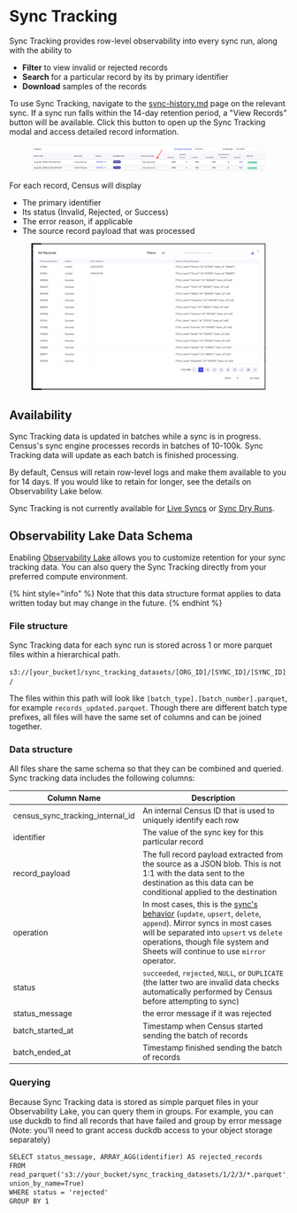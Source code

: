 # Sync Tracking

Sync Tracking provides row-level observability into every sync run, along with the ability to

* **Filter** to view invalid or rejected records
* **Search** for a particular record by its by primary identifier
* **Download** samples of the records

To use Sync Tracking, navigate to the [sync-history.md](sync-history.md "mention") page on the relevant sync. If a sync run falls within the 14-day retention period, a "View Records" button will be available. Click this button to open up the Sync Tracking modal and access detailed record information.

<figure><img src="../../.gitbook/assets/image (2) (1) (1) (1).png" alt=""><figcaption></figcaption></figure>

For each record, Census will display

* The primary identifier
* Its status (Invalid, Rejected, or Success)
* The error reason, if applicable
* The source record payload that was processed

<figure><img src="../../.gitbook/assets/image (1) (1) (1) (1).png" alt=""><figcaption></figcaption></figure>

## Availability

Sync Tracking data is updated in batches while a sync is in progress. Census's sync engine processes records in batches of 10-100k. Sync Tracking data will update as each batch is finished processing.

By default, Census will retain row-level logs and make them available to you for 14 days. If you would like to retain for longer, see the details on Observability Lake below.

Sync Tracking is not currently available for [Live Syncs](../live-syncs.md) or [Sync Dry Runs](sync-dry-runs.md).

## Observability Lake Data Schema

Enabling [Observability Lake](observability-lake.md) allows you to customize retention for your sync tracking data. You can also query the Sync Tracking directly from your preferred compute environment.

{% hint style="info" %}
Note that this data structure format applies to data written today but may change in the future.
{% endhint %}

### File structure

Sync Tracking data for each sync run is stored across 1 or more parquet files within a hierarchical path.

`s3://[your_bucket]/sync_tracking_datasets/[ORG_ID]/[SYNC_ID]/[SYNC_ID]/`

The files within this path will look like `[batch_type].[batch_number].parquet`, for example `records_updated.parquet`. Though there are different batch type prefixes, all files will have the same set of columns and can be joined together.

### Data structure

All files share the same schema so that they can be combined and queried. Sync tracking data includes the following columns:

| Column Name                          | Description                                                                                                                                                                                                                                                       |
| ------------------------------------ | ----------------------------------------------------------------------------------------------------------------------------------------------------------------------------------------------------------------------------------------------------------------- |
| census\_sync\_tracking\_internal\_id | An internal Census ID that is used to uniquely identify each row                                                                                                                                                                                                  |
| identifier                           | The value of the sync key for this particular record                                                                                                                                                                                                              |
| record\_payload                      | The full record payload extracted from the source as a JSON blob. This is not 1:1 with the data sent to the destination as this data can be conditional applied to the destination                                                                                |
| operation                            | In most cases, this is the [sync's behavior](broken-reference) (`update`, `upsert`, `delete`, `append`). Mirror syncs in most cases will be separated into `upsert` vs `delete` operations, though file system and Sheets will continue to use `mirror` operator. |
| status                               | `succeeded`, `rejected`, `NULL`, or `DUPLICATE` (the latter two are invalid data checks automatically performed by Census before attempting to sync)                                                                                                              |
| status\_message                      | the error message if it was rejected                                                                                                                                                                                                                              |
| batch\_started\_at                   | Timestamp when Census started sending the batch of records                                                                                                                                                                                                        |
| batch\_ended\_at                     | Timestamp finished sending the batch of records                                                                                                                                                                                                                   |

### Querying

Because Sync Tracking data is stored as simple parquet files in your Observability Lake, you can query them in groups. For example, you can use duckdb to find all records that have failed and group by error message (Note: you'll need to grant access duckdb access to your object storage separately)

```
SELECT status_message, ARRAY_AGG(identifier) AS rejected_records
FROM read_parquet('s3://your_bucket/sync_tracking_datasets/1/2/3/*.parquet', union_by_name=True)
WHERE status = 'rejected'
GROUP BY 1
```
